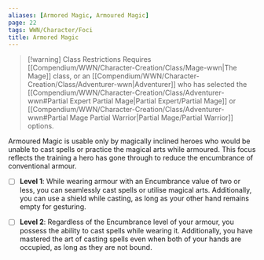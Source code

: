 ```yaml
---
aliases: [Armored Magic, Armoured Magic]
page: 22
tags: WWN/Character/Foci
title: Armored Magic
---
```

> [!warning] Class Restrictions
> Requires [[Compendium/WWN/Character-Creation/Class/Mage-wwn|The Mage]] class, or an [[Compendium/WWN/Character-Creation/Class/Adventurer-wwn|Adventurer]] who has selected the [[Compendium/WWN/Character-Creation/Class/Adventurer-wwn#Partial Expert Partial Mage|Partial Expert/Partial Mage]] or [[Compendium/WWN/Character-Creation/Class/Adventurer-wwn#Partial Mage Partial Warrior|Partial Mage/Partial Warrior]] options.

Armoured Magic is usable only by magically inclined heroes who would be unable to cast spells or practice the magical arts while armoured. This focus reflects the training a hero has gone through to reduce the encumbrance of conventional armour.

- [ ] **Level 1**: While wearing armour with an Encumbrance value of two or less, you can seamlessly cast spells or utilise magical arts. Additionally, you can use a shield while casting, as long as your other hand remains empty for gesturing.

- [ ] **Level 2**: Regardless of the Encumbrance level of your armour, you possess the ability to cast spells while wearing it. Additionally, you have mastered the art of casting spells even when both of your hands are occupied, as long as they are not bound.
